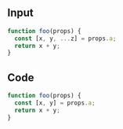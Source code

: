 
## Input

```javascript
function foo(props) {
  const [x, y, ...z] = props.a;
  return x + y;
}

```

## Code

```javascript
function foo(props) {
  const [x, y] = props.a;
  return x + y;
}

```
      